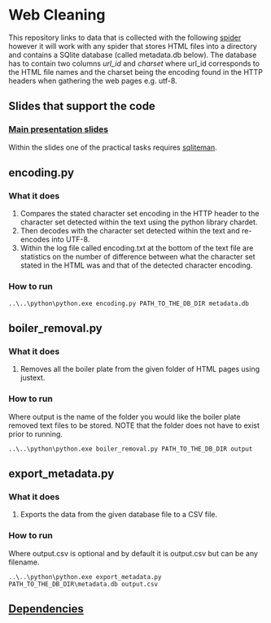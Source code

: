 # Web Cleaning
This repository links to data that is collected with the following [spider](https://github.com/UCREL/web-corpus-construction)
however it will work with any spider that stores HTML files into a directory
and contains a SQlite database (called metadata.db below). The database has to contain two columns
*url_id* and *charset* where url_id corresponds to the HTML file names and the
charset being the encoding found in the HTTP headers when gathering the web
pages e.g. utf-8.

## Slides that support the code
### [Main presentation slides](slides/UCREL_NLP_S2_Web_creation_cleaning_Intro.pdf)
Within the slides one of the practical tasks requires
[sqliteman](http://sourceforge.net/projects/sqliteman/files/).

## encoding.py
### What it does
1. Compares the stated character set encoding in the HTTP header to the
character set detected within the text using the python library chardet.
2. Then decodes with the character set detected within the text and re-encodes
into UTF-8.
3. Within the log file called encoding.txt at the bottom of the text file are
statistics on the number of difference between what the character set stated in
the HTML was and that of the detected character encoding.

### How to run
    ..\..\python\python.exe encoding.py PATH_TO_THE_DB_DIR metadata.db

## boiler_removal.py
### What it does
1. Removes all the boiler plate from the given folder of HTML pages using
justext.

### How to run
Where output is the name of the folder you would like the boiler plate removed
text files to be stored. NOTE that the folder does not have to exist prior to running.

    ..\..\python\python.exe boiler_removal.py PATH_TO_THE_DB_DIR output

## export_metadata.py
### What it does
1. Exports the data from the given database file to a CSV file.

### How to run
Where output.csv is optional and by default it is output.csv but can be any
filename.

    ..\..\python\python.exe export_metadata.py PATH_TO_THE_DB_DIR\metadata.db output.csv

## [Dependencies](dependencies.md)
